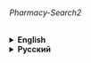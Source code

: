 ###### Pharmacy-Search2

<details><summary> 
<strong>English</strong>
</summary>

# Pharmacy Search 2

### The task of the second year of Yandex Lyceum
###### You need to create a console application that will find the nearest pharmacy at the entered address, build a direct route to the point and display brief information about the pharmacy (in Russian)

#### To work with the program, you need to get 2 API keys:
* [Geocoder](https://yandex.com/dev/maps/geocoder/)
* [Places HTTP API](https://yandex.com/dev/maps/geosearch/)

##### Interaction with the program is performed via the command line. 
##### Launch example:

```commandline
python main.py Moscow Moscow Kremlin
```

</details>

<details><summary> 
<strong>Русский</strong>
</summary>

# Поиск аптеки 2

### Задание второго курса Яндекс Лицея
###### Необходимо создать консольное приложение, которое по введённому адресу найдет ближайшую аптеку, построит прямой маршрут до точки и выведет на экран краткую информацию об аптеке

#### Для работы с программой вам необходимо получить 2 API ключа: 
* [Геокодер](https://yandex.ru/dev/maps/geocoder/)
* [API Поиска по организациям](https://yandex.ru/dev/maps/geosearch/?from=mapsapi)

##### Взаимодействие с программой осуществляется через командную строку. 
##### Пример запуска:

```commandline
python main.py Москва Московский кремль
```

</details>